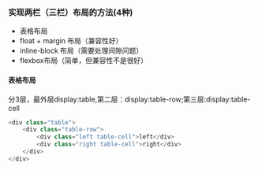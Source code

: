 ### 实现两栏（三栏）布局的方法(4种)
- 表格布局
- float + margin 布局（兼容性好）
- inline-block 布局（需要处理间隙问题）
- flexbox布局（简单，但兼容性不是很好）
#### 表格布局
分3层，最外层display:table,第二层：display:table-row;第三层:display:table-cell
```javascript
<div class="table">
    <div class="table-row">
        <div class="left table-cell">left</div>
        <div class="right table-cell">right</div>
    </div>
</div>
```